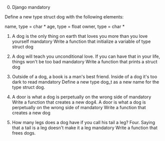 0. Django
mandatory


Define a new type struct dog with the following elements:

name, type = char *
age, type = float
owner, type = char *

1. A dog is the only thing on earth that loves you more than you love yourself
mandatory
Write a function that initialize a variable of type struct dog

2. A dog will teach you unconditional love.
If you can have that in your life, things won't be too bad
mandatory
Write a function that prints a struct dog

3. Outside of a dog, a book is a man's best friend. Inside of a dog it's too
dark to read
mandatory
Define a new type dog_t as a new name for the type struct dog.

4. A door is what a dog is perpetually on the wrong side of
mandatory
Write a function that creates a new dog4. A door is what a dog is perpetually
on the wrong side of
mandatory
Write a function that creates a new dog

5. How many legs does a dog have if you call his tail a leg? Four. Saying that
a tail is a leg doesn't make it a leg
mandatory
Write a function that frees dogs.
